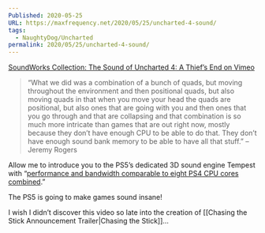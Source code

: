 ```yaml
---
Published: 2020-05-25
URL: https://maxfrequency.net/2020/05/25/uncharted-4-sound/
tags:
  - NaughtyDog/Uncharted
permalink: 2020/05/25/uncharted-4-sound/
---
```

[SoundWorks Collection: The Sound of Uncharted 4: A Thief’s End on Vimeo](https://vimeo.com/166176845)

> “What we did was a combination of a bunch of quads, but moving throughout the environment and then positional quads, but also moving quads in that when you move your head the quads are positional, but also ones that are going with you and then ones that you go through and that are collapsing and that combination is so much more intricate than games that are out right now, mostly because they don’t have enough CPU to be able to do that. They don’t have enough sound bank memory to be able to have all that stuff.” – Jeremy Rogers

Allow me to introduce you to the PS5’s dedicated 3D sound engine Tempest with “[performance and bandwidth comparable to eight PS4 CPU cores combined](https://www.vg247.com/2020/03/18/ps5-3d-audio-tempest-engine/).”

The PS5 is going to make games sound insane!

I wish I didn’t discover this video so late into the creation of [[Chasing the Stick Announcement Trailer|Chasing the Stick]]…
